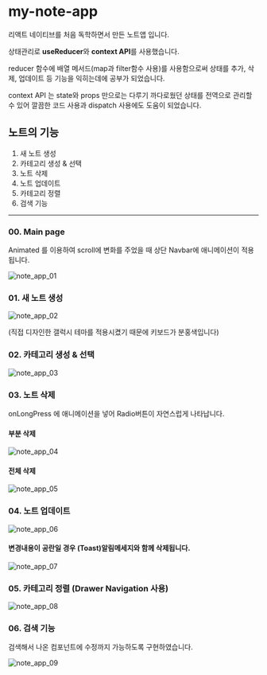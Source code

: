 # my-note-app

리액트 네이티브를 처음 독학하면서 만든 노트앱 입니다.

상태관리로 **useReducer**와 **context API**를 사용했습니다.

reducer 함수에 배열 메서드(map과 filter함수 사용)를 사용함으로써 상태를 추가, 삭제, 업데이트 등
기능을 익히는데에 공부가 되었습니다.

context API 는 state와 props 만으로는 다루기 까다로웠던 상태를 전역으로 관리할 수 있어 깔끔한 코드 사용과 dispatch 사용에도 도움이 되었습니다.

## 노트의 기능

1. 새 노트 생성
2. 카테고리 생성 & 선택
3. 노트 삭제
4. 노트 업데이트
5. 카테고리 정렬
6. 검색 기능

---

### 00. Main page

Animated 를 이용하여 scroll에 변화를 주었을 때 상단 Navbar에 애니메이션이 적용됩니다.

![note_app_01](https://user-images.githubusercontent.com/71235165/99968011-f4052e00-2ddb-11eb-93f1-e50c0ea3d5ec.gif)

### 01. 새 노트 생성

![note_app_02](https://user-images.githubusercontent.com/71235165/99971098-1731dc80-2de0-11eb-89d9-cd2e70dc7a41.gif)

(직접 디자인한 갤럭시 테마를 적용시켰기 때문에 키보드가 분홍색입니다)

### 02. 카테고리 생성 & 선택

![note_app_03](https://user-images.githubusercontent.com/71235165/99974171-eb185a80-2de3-11eb-8f3a-92918dbb077c.gif)

### 03. 노트 삭제

onLongPress 에 애니메이션을 넣어 Radio버튼이 자연스럽게 나타납니다.

#### 부분 삭제

![note_app_04](https://user-images.githubusercontent.com/71235165/99974846-d4263800-2de4-11eb-934a-dd8e05c6908f.gif)

#### 전체 삭제

![note_app_05](https://user-images.githubusercontent.com/71235165/99975361-79d9a700-2de5-11eb-86b0-7b9071136cd5.gif)

### 04. 노트 업데이트

![note_app_06](https://user-images.githubusercontent.com/71235165/99976875-5283d980-2de7-11eb-8407-5f44fed9383c.gif)

#### 변경내용이 공란일 경우 (Toast)알림메세지와 함께 삭제됩니다.

![note_app_07](https://user-images.githubusercontent.com/71235165/99977324-d342d580-2de7-11eb-9e6f-0d9477c54c32.gif)

### 05. 카테고리 정렬 (Drawer Navigation 사용)

![note_app_08](https://user-images.githubusercontent.com/71235165/99978060-d25e7380-2de8-11eb-9f82-d9a629a3941b.gif)

### 06. 검색 기능

검색해서 나온 컴포넌트에 수정까지 가능하도록 구현하였습니다.

![note_app_09](https://user-images.githubusercontent.com/71235165/99980534-b1e3e880-2deb-11eb-889a-ffa5152ebfdf.gif)

